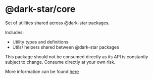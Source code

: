 # @dark-star/core

Set of utilities shared across @dark-star packages.

Includes:

-   Utility types and definitions
-   Utils/ helpers shared between @dark-star packages

This package should not be consumed directly as its API is constantly subject to change. Consume directly at your own risk.

More information can be found [here](https://ana73l.github.io/dark-star/modules/_dark_star_core)

